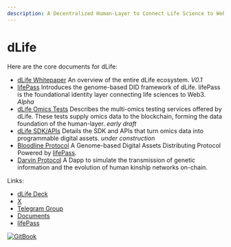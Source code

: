 ```yaml
---
description: A Decentralized Human-Layer to Connect Life Science to Web3
---
```


# dLife

Here are the core documents for dLife:

* [dLife Whitepaper](dlife-whitepaper/) An overview of the entire dLife ecosystem. _V0.1_
* [lifePass](lifepass-did/) Introduces the genome-based DID framework of dLife. lifePass is the foundational identity layer connecting life sciences to Web3. _Alpha_
* [dLife Omics Tests](omics-test/) Describes the multi-omics testing services offered by dLife. These tests supply omics data to the blockchain, forming the data foundation of the human-layer. _early draft_
* [dLife SDK/APIs](sdk-api/) Details the SDK and APIs that turn omics data into programmable digital assets. _under construction_
* [Bloodline Protocol](bloodline-protocol.md) A Genome-based Digital Assets Distributing Protocol Powered by [lifePass](lifepass-did/).
* [Darvin Protocol](darwin-protocol.md) A Dapp to simulate the transmission of genetic information and the evolution of human kinship networks on-chain.

Links:

* [dLife Deck](https://docsend.com/v/yv86j/dlife-deck)
* [X](https://x.com/dlifexyz)
* [Telegram Group](https://t.me/dlifegroup)
* [Documents](https://doc.dlife.xyz)
* [lifePass](https://pass.dlife.xyz)

[![GitBook](https://img.shields.io/static/v1?message=Documented%20on%20GitBook\&logo=gitbook\&logoColor=ffffff\&label=%20\&labelColor=5c5c5c\&color=3F89A1)](https://www.gitbook.com/preview?utm_source=gitbook_readme_badge\&utm_medium=organic\&utm_campaign=preview_documentation\&utm_content=link)

